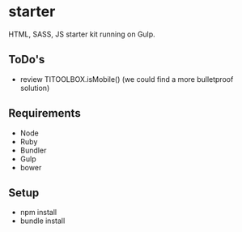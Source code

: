 starter
=======

HTML, SASS, JS starter kit running on Gulp.

## ToDo's
- review TITOOLBOX.isMobile() (we could find a more bulletproof solution)

## Requirements
 - Node
 - Ruby
 - Bundler
 - Gulp
 - bower

## Setup
- npm install
- bundle install